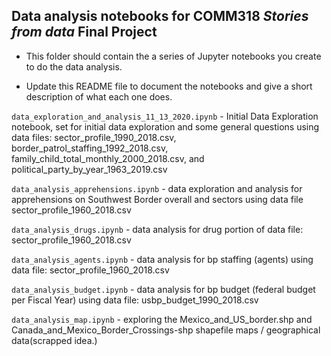 ## Data analysis notebooks for COMM318 _Stories from data_ Final Project

* This folder should contain the a series of Jupyter notebooks you create to do the data analysis.

* Update this README file to document the notebooks and give a short description of what each one does.


`data_exploration_and_analysis_11_13_2020.ipynb` - Initial Data Exploration notebook, set for initial data exploration and some general questions using data files: sector_profile_1990_2018.csv, border_patrol_staffing_1992_2018.csv, family_child_total_monthly_2000_2018.csv, and political_party_by_year_1963_2019.csv

`data_analysis_apprehensions.ipynb` - data exploration and analysis for apprehensions on Southwest Border overall and sectors using data file  sector_profile_1960_2018.csv 

`data_analysis_drugs.ipynb` - data analysis for drug portion of data file: sector_profile_1960_2018.csv

`data_analysis_agents.ipynb` - data analysis for bp staffing (agents) using data file: sector_profile_1960_2018.csv

`data_analysis_budget.ipynb` - data analysis for bp budget (federal budget per Fiscal Year) using data file: usbp_budget_1990_2018.csv

`data_analysis_map.ipynb` - exploring the Mexico_and_US_border.shp and Canada_and_Mexico_Border_Crossings-shp shapefile maps / geographical data(scrapped idea.)

